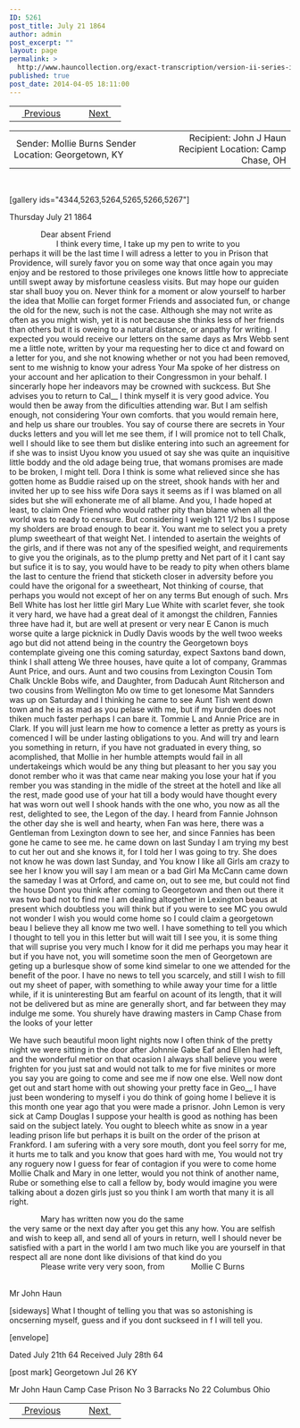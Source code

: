 ```yaml
---
ID: 5261
post_title: July 21 1864
author: admin
post_excerpt: ""
layout: page
permalink: >
  http://www.hauncollection.org/exact-transcription/version-ii-series-iii/july-21-1864/
published: true
post_date: 2014-04-05 18:11:00
---
```

<table style="width: 100%;" align="center">
<tbody>
<tr>
<td width="50%"> <a href="http://www.hauncollection.org/version-2/version-ii-series-iii/july-19-1864/"><img src="https://lh3.googleusercontent.com/-EFJpxxNiPNw/VqgtWBCZrMI/AAAAAAAAAFU/WfY4lPFWWkg/s800-Ic42/Soeb-Plain-Arrows-8-10px.png" alt="" width="10" height="10" /> Previous</a></td>
<td style="text-align: right;"><a href="http://www.hauncollection.org/version-2/version-ii-series-iii/july-29-1864/">Next <img src="https://lh3.googleusercontent.com/-67k0cYlpXHw/VqgtWKz1MXI/AAAAAAAAAFU/k9PW_Piyurk/s800-Ic42/Soeb-Plain-Arrows-5-10px.png" alt="" width="10" height="10" /></a></td>
</tr>
</tbody>
</table>
<table style="width: 100%;" align="center">
<tbody>
<tr>
<td width="50%"> Sender: Mollie Burns
Sender Location: Georgetown, KY</td>
<td style="text-align: right;">Recipient: John J Haun
Recipient Location: Camp Chase, OH</td>
</tr>
</tbody>
</table>
&nbsp;

[gallery ids="4344,5263,5264,5265,5266,5267"]

Thursday July 21 1864
<div style="text-indent: 4em;">Dear absent Friend</div>
<div style="text-indent: 6em;">I think every time, I take up my pen to write to you</div>
perhaps it will be the last time I will adress a letter to you in Prison
that Providence, will surely favor you on some way that once again
you may enjoy and be restored to those privileges one knows little how to
appreciate untill swept away by misfortune ceasless visits. But may
hope our guiden star shall buoy you on. Never think for a moment or alow
yourself to harber the idea that Mollie can forget former Friends and associated
fun, or change the old for the new, such is not the case. Although she may
not write as often as you might wish, yet it is not because she thinks less of
her friends than others but it is oweing to a natural distance, or anpathy
for writing. I expected you would receive our letters on the same days as
Mrs Webb sent me a little note, written by your ma requesting her to dice
ct and foward on a letter for you, and she not knowing whether or
not you had been removed, sent to me wishnig to know your adress
Your Ma spoke of her distress on your account and her aplication to
their Congressmon in your behalf. I sincerarly hope her indeavors may
be crowned with suckcess. But She advises you to return to Cal__ I
think myself it is very good advice. You would then be away from
the dificulties attending war. But I am selfish enough, not considering
Your own comforts. that you would remain here, and help us share
our troubles. You say of course there are secrets in Your ducks letters and you
will let me see them, if I will promice not to tell Chalk, well I should
like to see them but dislike entering into such an agreement for if
she was to insist Uyou know you usued ot say she was quite an
inquisitive little boddy and the old adage being true, that womans
promises are made to be broken, I might tell. Dora I think is some
what relieved since she has gotten home as Buddie raised up
on the street, shook hands with her and invited her up to see
hiss wife Dora says it seems as if I was blamed on all sides
but she will exhonerate me of all blame. And you, I hade hoped
at least, to claim One Friend who would rather pity than blame
when all the world was to ready to censure. But considering I weigh
121 1/2 lbs I suppose my sholders are broad enough to bear it. You want me
to select you a prety plump sweetheart of that weight Net. I intended
to asertain the weights of the girls, and if there was not any of the
spesified weight, and requirements to give you the originals, as to
the plump pretty and Net part of it I cant say but sufice it
is to say, you would have to be ready to pity when others blame
the last to centure the friend that sticketh closer in adversity
before you could have the origonal for a sweetheart, Not thinking
of course, that perhaps you would not except of her on any terms
But enough of such. Mrs Bell White has lost her little girl
Mary Lue White with scarlet fever, she took it very hard, we have
had a great deal of it amongst the children, Fannies three have
had it, but are well at present or very near E Canon is much
worse quite a large picknick in Dudly Davis woods by the well
twoo weeks ago but did not attend being in the country
the Georgetown boys contemplate giveing one this coming
saturday, expect Saxtons band down, think I shall atteng
We three houses, have quite a lot of company, Grammas Aunt
Price, and ours. Aunt and two cousins from Lexington Cousin
Tom Chalk Unckle Bobs wife, and Daughter, from Daducah
Aunt Ritcherson and two cousins from Wellington Mo ow time to
get lonesome Mat Sannders was up on Saturday and
I thinking he came to see Aunt Tish went down town
and he is as mad as you pelase with me, but if my burden
does not thiken much faster perhaps I can bare it. Tommie L
and Annie Price are in Clark. If you will just learn me
how to comence a letter as pretty as yours is comenced I
will be under lasting obligations to you. And will try and
learn you something in return, if you have not graduated
in every thing, so acomplished, that Mollie in her
humble attempts would fail in all undertakeings
which would be any thing but pleasant to her
you say you donot rember who it was that came near making you lose
your hat if you rember you was standing in the midle of the street at the hotell
and like all the rest, made good use of your hat till a body
would have thought every hat was worn out well I shook hands with
the one who, you now as all the rest, delighted to see, the Legon of
the day. I heard from Fannie Johnson the other day she is well and
hearty, when Fan was here, there was a Gentleman from Lexington
down to see her, and since Fannies has been gone he came to see me.
he came down on last Sunday I am trying my best to cut her
out and she knows it, for I told her I was going to try. She does
not know he was down last Sunday, and You know I like
all Girls am crazy to see her I know you will say I am mean
or a bad Girl Ma McCann came down the sameday I was
at Orford, and came on, out to see me, but could not find
the house Dont you think after coming to Georgetown and
then out there it was two bad not to find me I am
dealing altogether in Lexington beaus at present which doubtless
you will think but if you were to see MC you owuld not wonder
I wish you would come home so I could claim a georgetown
beau I believe they all know me two well. I have something
to tell you which I thought to tell you in this letter but
will wait till I see you, it is some thing that will suprise
you very much I know for it did me perhaps you may hear
it but if you have not, you will sometime soon the men
of Georgetown are geting up a burlesque show of some kind
simelar to one we attended for the benefit of the poor. I
have no news to tell you scarcely, and still I wish to fill
out my sheet of paper, with something to while away your
time for a little while, if it is uninteresting But am
fearful on acount of its length, that it will not be
delivered but as mine are generally short, and far between
they may indulge me some. You shurely have drawing
masters in Camp Chase from the looks of your letter

We have such beautiful moon light nights now I often think
of the pretty night we were sitting in the door after Johnnie
Gabe Eaf and Ellen had left, and the wonderful metior
on that ocasion I always shall believe you were frighten
for you just sat and would not talk to me for five
minites or more you say you are going to come and
see me if now one else. Well now dont get out and
start home with out showing your pretty face in Geo__
I have just been wondering to myself i you do think
of going home I believe it is this month one year ago
that you were made a prisnor. John Lemon is very sick at
Camp Douglas I suppose your health is good as nothing
has been said on the subject lately. You ought to bleech
white as snow in a year leading prison life but perhaps
it is built on the order of the prison at Frankford. I
am sufering with a very sore mouth, dont you feel sorry
for me, it hurts me to talk and you know that goes
hard with me, You would not try any roguery now I
guess for fear of contagion if you were to come home
Mollie Chalk and Mary in one letter, would you not think
of another name, Rube or something else to call a
fellow by, body would imagine you were talking about
a dozen girls just so you think I am worth that
many it is all right.
<div style="text-indent: 4em;">Mary has written now you do the same</div>
the very same or the next day after you get this any how. You
are selfish and wish to keep all, and send all of yours
in return, well I should never be satisfied with a part in
the world I am two much like you are yourself in
that respect all are none dont like divisions of that kind
do you
<div style="text-indent: 4em;">Please write very very soon, from            Mollie C Burns</div>
&nbsp;

Mr John Haun

[sideways]
What I thought of telling you that was so astonishing is oncserning myself, guess and if you dont suckseed in f
I will tell you.

[envelope]

Dated July 21th 64
Received July 28th 64

[post mark]
Georgetown
Jul 26
KY

Mr John Haun
Camp Case Prison No 3
Barracks No 22 Columbus
Ohio

<table style="width: 100%;" align="center">
<tbody>
<tr>
<td width="50%"> <a href="http://www.hauncollection.org/version-2/version-ii-series-iii/july-19-1864/"><img src="https://lh3.googleusercontent.com/-EFJpxxNiPNw/VqgtWBCZrMI/AAAAAAAAAFU/WfY4lPFWWkg/s800-Ic42/Soeb-Plain-Arrows-8-10px.png" alt="" width="10" height="10" /> Previous</a></td>
<td style="text-align: right;"><a href="http://www.hauncollection.org/version-2/version-ii-series-iii/july-29-1864/">Next <img src="https://lh3.googleusercontent.com/-67k0cYlpXHw/VqgtWKz1MXI/AAAAAAAAAFU/k9PW_Piyurk/s800-Ic42/Soeb-Plain-Arrows-5-10px.png" alt="" width="10" height="10" /></a></td>
</tr>
</tbody>
</table>
